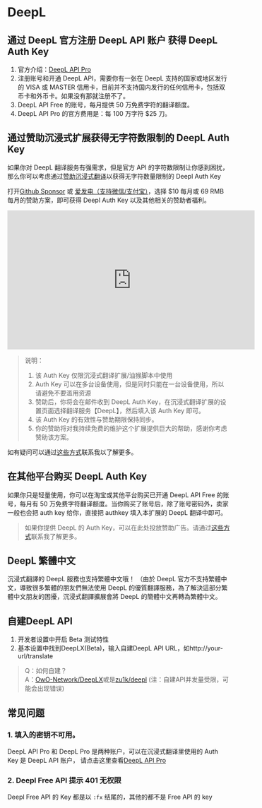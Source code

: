 # DeepL

## 通过 DeepL 官方注册 DeepL API 账户 获得 DeepL Auth Key

1. 官方介绍：[DeepL API Pro](https://www.deepl.com/zh/pro/select-country#developer)
2. 注册账号和开通 DeepL API，需要你有一张在 DeepL 支持的国家或地区发行的 VISA 或 MASTER 信用卡，目前并不支持国内发行的任何信用卡，包括双币卡和外币卡。如果没有那就注册不了。
3. DeepL API Free 的账号，每月提供 50 万免费字符的翻译额度。
4. DeepL API Pro 的官方费用是：每 100 万字符 $25 刀。

## 通过赞助沉浸式扩展获得无字符数限制的 DeepL Auth Key

如果你对 DeepL 翻译服务有强需求，但是官方 API 的字符数限制让你感到困扰，那么你可以考虑通过[赞助沉浸式翻译](https://immersive-translate.owenyoung.com/donate)以获得无字符数量限制的 Deepl Auth Key

打开[Github Sponsor](https://github.com/sponsors/theowenyoung) 或 [爱发电（支持微信/支付宝）](https://afdian.net/a/translate)，选择 $10 每月或 69 RMB 每月的赞助方案，即可获得 Deepl Auth Key 以及其他相关的赞助者福利。

<iframe width="560" height="315" src="https://www.youtube.com/embed/cciZptnoXCw" title="YouTube video player" frameborder="0" allow="accelerometer; autoplay; clipboard-write; encrypted-media; gyroscope; picture-in-picture; web-share" allowfullscreen></iframe>

> 说明：
>
> 1. 该 Auth Key 仅限沉浸式翻译扩展/油猴脚本中使用
> 2. Auth Key 可以在多台设备使用，但是同时只能在一台设备使用，所以请避免不要滥用资源
> 3. 赞助后，你将会在邮件收到 DeepL Auth Key，在沉浸式翻译扩展的设置页面选择翻译服务【DeepL】，然后填入该 Auth Key 即可。
> 4. 该 Auth Key 的有效性与赞助期限保持同步。
> 5. 你的赞助将对我持续免费的维护这个扩展提供巨大的帮助，感谢你考虑赞助该方案。

如有疑问可以通过[这些方式](https://www.owenyoung.com/contact/)联系我以了解更多。

## 在其他平台购买 DeepL Auth Key

如果你只是轻量使用，你可以在淘宝或其他平台购买已开通 DeepL API Free 的账号，每月有 50 万免费字符翻译额度。当你购买了账号后，除了账号密码外，卖家一般也会把 auth key 给你，直接把 authkey 填入本扩展的 DeepL 翻译中即可。

> 如果你提供 DeepL 的 Auth Key，可以在此处投放赞助广告。请通过[这些方式](https://www.owenyoung.com/contact/)联系我了解更多。

## DeepL 繁體中文

沉浸式翻譯的 DeepL 服務也支持繁體中文哦！ （由於 DeepL 官方不支持繁體中文，導致很多繁體的朋友們無法使用 DeepL 的優質翻譯服務，為了解決這部分繁體中文朋友的困擾，沉浸式翻譯擴展會將 DeepL 的簡體中文再轉為繁體中文。

## 自建DeepL API

1. 开发者设置中开启 Beta 测试特性
2. 基本设置中找到DeepLX(Beta)，输入自建DeepL API URL，如http://your-url/translate

> Q：如何自建？  
> A：[OwO-Network/DeepLX](https://github.com/OwO-Network/DeepLX#setup-on-immersive-translate)或是[zu1k/deepl](https://github.com/KyleChoy/zotero-pdf-translate/blob/CustomDeepL/README.md) (注：自建API并发量受限，可能会出现错误)

## 常见问题

### 1. 填入的密钥不可用。

DeepL API Pro 和 DeepL Pro 是两种账户，可以在沉浸式翻译里使用的 Auth Key 是 DeepL API 账户， 请点击这里查看[DeepL API Pro](https://www.deepl.com/zh/pro/select-country#developer)

### 2. Deepl Free API 提示 401 无权限

Deepl Free API 的 Key 都是以 `:fx` 结尾的，其他的都不是 Free API 的 key

